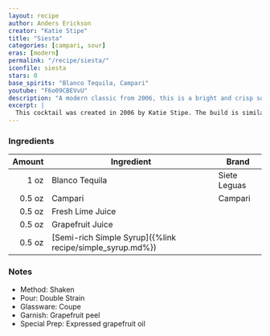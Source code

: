 ```yaml
---
layout: recipe
author: Anders Erickson
creator: "Katie Stipe"
title: "Siesta"
categories: [campari, sour]
eras: [modern]
permalink: "/recipe/siesta/"
iconfile: siesta
stars: 0
base_spirits: "Blanco Tequila, Campari"
youtube: "F6o09CBEVvU"
description: "A modern classic from 2006, this is a bright and crisp sour similar to a Hemingway Daiquiri, but with tequila and a bitter Campari finish."
excerpt: |
  This cocktail was created in 2006 by Katie Stipe. The build is similar to a Hemingway Daiquiri, but Tequila and Campari steer the drink in a different direction. It’s bright and crisp with a soft bitterness on the finish that will have you wanting another sip.
---
```


### Ingredients

| Amount | Ingredient                                                | Brand        |
| -----: | --------------------------------------------------------- | ------------ |
|   1 oz | Blanco Tequila                                             | Siete Leguas |
| 0.5 oz | Campari                                                   | Campari      |
| 0.5 oz | Fresh Lime Juice                                          |
| 0.5 oz | Grapefruit Juice                                          |
| 0.5 oz | [Semi-rich Simple Syrup]({%link recipe/simple_syrup.md%}) |

### Notes

- Method: Shaken
- Pour: Double Strain
- Glassware: Coupe
- Garnish: Grapefruit peel
- Special Prep: Expressed grapefruit oil
